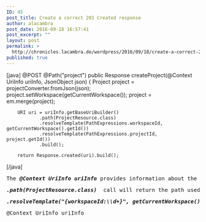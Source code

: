 ```yaml
---
ID: 45
post_title: Create a correct 201 Created response
author: alacambra
post_date: 2016-09-18 16:57:41
post_excerpt: ""
layout: post
permalink: >
  http://chronicles.lacambra.de/wordpress/2016/09/18/create-a-correct-201-created-response/
published: true
---
```


[java]
@POST
@Path(&quot;project&quot;)
public Response createProject(@Context UriInfo uriInfo, JsonObject json) {
        Project project = projectConverter.fromJson(json);
        project.setWorkspace(getCurrentWorkspace());
        project = em.merge(project);

        URI uri = uriInfo.getBaseUriBuilder()
                .path(ProjectResource.class)
                .resolveTemplate(PathExpressions.workspaceId, getCurrentWorkspace().getId())
                .resolveTemplate(PathExpressions.projectId, project.getId())
                .build();

        return Response.created(uri).build();
[/java]

<pre>The <em><strong>@Context UriInfo uriInfo </strong></em>provides information about the current URI. The <em><strong></strong></em></pre>
<pre><em><strong>.path(ProjectResource.class) </strong></em> call will return the path used for the ProjectResource.class. The</pre>
<pre><em><strong>.resolveTemplate("<span class="pl-s">{workspace</span>Id:<span class="pl-cce">\\</span>d+<span class="pl-s">}"</span>, getCurrentWorkspace().getId()) </strong></em> will</pre>
<pre>@Context UriInfo uriInfo</pre>